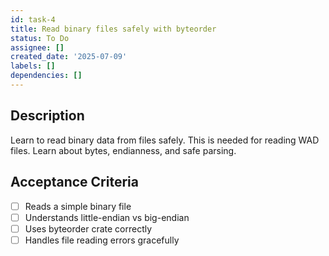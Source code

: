 ```yaml
---
id: task-4
title: Read binary files safely with byteorder
status: To Do
assignee: []
created_date: '2025-07-09'
labels: []
dependencies: []
---
```


## Description

Learn to read binary data from files safely. This is needed for reading WAD files. Learn about bytes, endianness, and safe parsing.

## Acceptance Criteria

- [ ] Reads a simple binary file
- [ ] Understands little-endian vs big-endian
- [ ] Uses byteorder crate correctly
- [ ] Handles file reading errors gracefully

